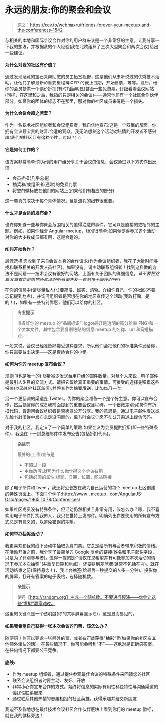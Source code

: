 # 永远的朋友:你的聚会和会议

> 原文：<https://dev.to/webmaxru/friends-forever-your-meetup-and-the-conferences-1542>

与相关的本地和国际会议合作对你的用户群来说是一个非常好的主意。让我分享一下我的想法，并根据我的个人经验(我在北欧组织了三次大型聚会和两次会议)给出一些建议。

#### 为什么对我的社区有价值？

通过发现隐藏的宝石来帮助您的员工拓宽视野，这是他们从未听说过的优秀技术活动。让他们了解最新的重要里程碑:CFP 的截止日期，开始售票，等等。最后，给你的会员提供一个票价折扣(有时相当明显)甚至一些免费票。仔细看看会议网站(同样，在这里和之后，我指的只是相关的会议)——通常他们有一个社区合作伙伴部分。如果你的团体的标志不在那里，那对你的社区成员来说是一个损失。

#### 为什么会议会趋之若鹜？

作为一名技术社区组织者和会议组织者，我自信地宣布:这是一个双赢的局面。你拥有会议最宝贵的财富:合适的观众。我无法想象这个活动对热情的开发者不感兴趣(我们的社区只有这种个性，对吗？) :)

#### 它是如何工作的？

该方案非常简单:你为你的用户组分享关于会议的信息，会议通过以下方式作出反馈:

*   会员折扣(几乎总是)
*   抽奖和/或组织者(通常)的免费门票
*   将您的徽标放在他们的网站上(如果他们有相应的部分)

这一套真的取决于每个具体情况。但是流程的细节很重要。

#### 什么才是合适的发布会？

也许你知道一些与你聚会范围相关的值得注意的事件。它可以是直接的或相邻的主题。例如，如果你经营 Angular meetup，标准很简单:如果你觉得参加这个活动对你的大多数成员都有用，这是合适的。

#### 如何开始协作？

最佳选择:您收到了来自会议本身的合作请求(作为会议组织者，我花了大量时间寻找和联系相关的开发人员社区)。如果没有，请主动联系组织者！找到这样做的方法不是问题——技术会议有很好的网站，上面有关于团队的详细信息。*请不要把这篇文章看作是给你谷歌过的所有事件发一百封电子邮件的呼吁*

在你的信息中(请尽量私人化)要简洁、诚实、清晰。介绍你自己，你的社区(不要忘记提到地点)，并询问组织者是否想在你的地区宣传这个活动(我敢打赌，是的！)，如果有一些特别优惠，他们可以给你的社区。

> **专业提示**
> 
> 准备好你的 meetup 的“品牌标识”: logo(最好是透明的高分辨率 PNG)和一个文本文件，其中包含要复制粘贴的信息:meetup 的名称、url 和简短描述。

一般来说，会议已经准备好接受这种要求，所以他们会把他们的标准条件发给你，你只需要做出决定——这是否适合你的小组。

#### 如何为你的 meetup 宣布会议？

规则 1(也是唯一的):尽量减少发送给用户组的邮件数量。对我个人来说，电子邮件是最引人注目的交流方式。请把它留给真正重要的事情。可接受的选择是积累这些报价(以及其他社区新闻),并将其作为摘要发送，比如每月一次。

另一个更低调的渠道是 Twitter。为你的聚会准备一个是个好主意。你可以宣布合作，然后提醒你的成员我前面提到的重要会议里程碑。一个细微差别:如果你有折扣代码，请询问会议组织者是否愿意公开分享。我的意思是，通过电子邮件发送或在脸书封闭群中发布总是没问题的，但有时会议宁愿不在公开渠道上提供代码。

对于我的社区，我定义了一个简单的策略:如果会议为会员提供折扣(即一些特殊条件)，我会在下一封总结邮件中发布公告(包括折扣代码)。

> **亲提示**
> 
> 最好的(工作)宣布是
> 
> *   不超过一段
> *   由你改写:就写为什么你觉得这个会议有用
> *   包括必须的属性:标题、日期、位置、网站链接

除了电子邮件和 tweet，我还将公告放在我为自己运营的每个 meetup 社区创建的特殊页面上。下面举个例子:[https://www . meetup . com/AngularJS-Oslo/pages/1965 10 78/Conferences/](https://www.meetup.com/AngularJS-Oslo/pages/19651078/Conferences/)

如果社区成员没有特殊条件，但活动仍然相关且非常有用，该怎么办？嗯，我不喜欢用电子邮件打扰我的人，我只在推特上发邮件。明确列出你要使用的所有宣布方式总是有意义的，以避免错误的期望。

#### 如何举办抽奖活动？

我更喜欢在我的线下活动中抽取免费门票。它总是给所有与会者带来积极的情绪。在活动开始之前，我分享了最简单的 Google 表单的链接(姓名和电子邮件字段，只是为了识别参与者)。值得一提的是:“请仅在您希望并有可能参加本次活动的情况下参加本次抽奖”(并重复日期和地点)。还要提到差旅费(通常不包括在内)。就在活动结束之前(保持悬念！)，我上台抽签(给最后一秒提交的人多一分钟)。投影你的屏幕，打开有答案的电子表格，选择随机数。

> **亲提示**
> 
> 使用【http://random.org】生成一个随机数。不要进行预演——你会让这些“虚拟”赢家难过。

这里的关键点是一个透明度(你的共享屏幕显示它)，这是显而易见的。

#### 如果我希望自己获得一张本次会议的门票，该怎么办？

随便问！你可以要求一张额外的票，或者有可能获得“抽彩”票(如果你的社区有其他额外津贴的话)。在某些情况下，你可能会听到“不”——这绝对是正确的答案。在任何情况下都要公平竞争。

#### 底线:

*   作为 meetup 组织者，通过提供参观最佳会议的特殊条件来回馈您的社区
*   联系会议组织者时要主动、友好、开放
*   非常小心你宣布合作的方式。始终将信息的实际有用性和独特性与沟通渠道的侵扰性联系起来
*   通过联系其他热情的志趣相投的社区英雄，获得乐趣并结交新朋友

我迫不及待地想在最佳技术会议社区合作伙伴版块上看到你们的 meetup 徽标，就在我的徽标旁边！